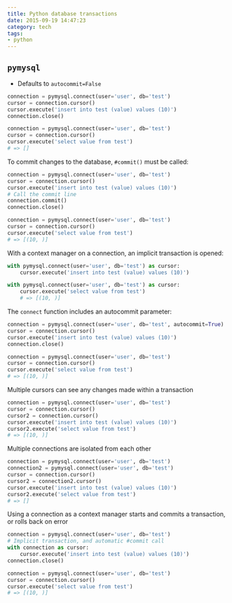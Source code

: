 ```yaml
---
title: Python database transactions
date: 2015-09-19 14:47:23
category: tech
tags:
- python
---
```


## `pymysql`

* Defaults to `autocommit=False`

```python
connection = pymysql.connect(user='user', db='test')
cursor = connection.cursor()
cursor.execute('insert into test (value) values (10)')
connection.close()

connection = pymysql.connect(user='user', db='test')
cursor = connection.cursor()
cursor.execute('select value from test')
# => []
```

To commit changes to the database, `#commit()` must be called:

```python
connection = pymysql.connect(user='user', db='test')
cursor = connection.cursor()
cursor.execute('insert into test (value) values (10)')
# Call the commit line
connection.commit()
connection.close()

connection = pymysql.connect(user='user', db='test')
cursor = connection.cursor()
cursor.execute('select value from test')
# => [(10, )]
```

With a context manager on a connection, an implicit transaction is opened:

```python
with pymysql.connect(user='user', db='test') as cursor:
    cursor.execute('insert into test (value) values (10)')

with pymysql.connect(user='user', db='test') as cursor:
    cursor.execute('select value from test')
    # => [(10, )]
```

The `connect` function includes an autocommit parameter:

```python
connection = pymysql.connect(user='user', db='test', autocommit=True)
cursor = connection.cursor()
cursor.execute('insert into test (value) values (10)')
connection.close()

connection = pymysql.connect(user='user', db='test')
cursor = connection.cursor()
cursor.execute('select value from test')
# => [(10, )]
```

Multiple cursors can see any changes made within a transaction

```python
connection = pymysql.connect(user='user', db='test')
cursor = connection.cursor()
cursor2 = connection.cursor()
cursor.execute('insert into test (value) values (10)')
cursor2.execute('select value from test')
# => [(10, )]
```

Multiple connections are isolated from each other

```python
connection = pymysql.connect(user='user', db='test')
connection2 = pymysql.connect(user='user', db='test')
cursor = connection.cursor()
cursor2 = connection2.cursor()
cursor.execute('insert into test (value) values (10)')
cursor2.execute('select value from test')
# => []
```

Using a connection as a context manager starts and commits a transaction, or rolls back on error

```python
connection = pymysql.connect(user='user', db='test')
# Implicit transaction, and automatic #commit call
with connection as cursor:
    cursor.execute('insert into test (value) values (10)')
connection.close()

connection = pymysql.connect(user='user', db='test')
cursor = connection.cursor()
cursor.execute('select value from test')
# => [(10, )]
```
